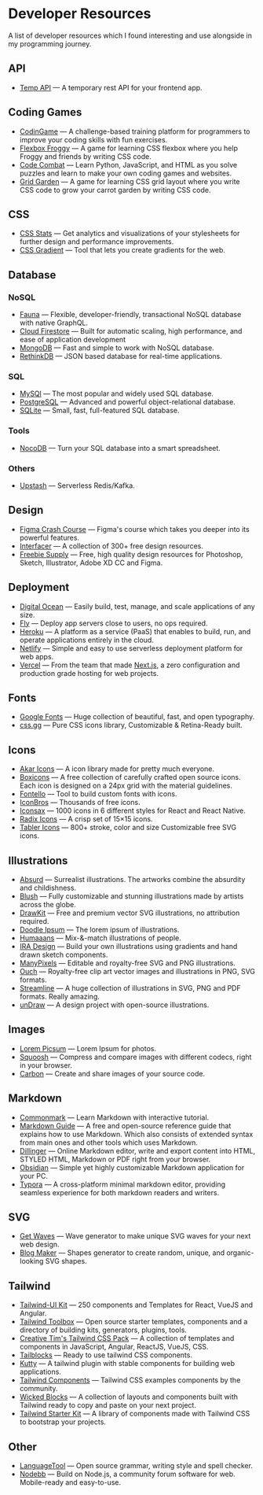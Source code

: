 # Developer Resources

A list of developer resources which I found interesting and use alongside in my programming journey.

## API

- [Temp API](https://tempapi.proj.me/) — A temporary rest API for your frontend app.

## Coding Games

- [CodinGame](https://www.codingame.com/start) — A challenge-based training platform for programmers to improve your coding skills with fun exercises.
- [Flexbox Froggy](https://flexboxfroggy.com/) — A game for learning CSS flexbox where you help Froggy and friends by writing CSS code.
- [Code Combat](https://codecombat.com/) — Learn Python, JavaScript, and HTML as you solve puzzles and learn to make your own coding games and websites.
- [Grid Garden](https://cssgridgarden.com/) — A game for learning CSS grid layout where you write CSS code to grow your carrot garden by writing CSS code.

## CSS

- [CSS Stats](https://cssstats.com/) — Get analytics and visualizations of your stylesheets for further design and performance improvements.
- [CSS Gradient](https://cssgradient.io/swatches/) — Tool that lets you create gradients for the web.

## Database

### NoSQL

- [Fauna](https://fauna.com/) — Flexible, developer-friendly, transactional NoSQL database with native GraphQL.
- [Cloud Firestore](https://firebase.google.com/products/firestore) — Built for automatic scaling, high performance, and ease of application development
- [MongoDB](https://www.mongodb.com/) — Fast and simple to work with NoSQL database.
- [RethinkDB](https://rethinkdb.com/) — JSON based database for real-time applications.

### SQL

- [MySQl](https://www.mysql.com/) — The most popular and widely used SQL database.
- [PostgreSQL](https://www.postgresql.org/) — Advanced and powerful object-relational database.
- [SQLite](https://www.sqlite.org/index.html) — Small, fast, full-featured SQL database.

### Tools

- [NocoDB](https://www.nocodb.com/) — Turn your SQL database into a smart spreadsheet.

### Others

- [Upstash](https://upstash.com/) — Serverless Redis/Kafka.

## Design

- [Figma Crash Course](https://www.figmacrashcourse.com/) — Figma's course which takes you deeper into its powerful features.
- [Interfacer](https://interfacer.xyz/) — A collection of 300+ free design resources.
- [Freebie Supply](https://freebiesupply.com/) — Free, high quality design resources for Photoshop, Sketch, Illustrator, Adobe XD CC and Figma.

## Deployment

- [Digital Ocean](https://www.digitalocean.com/) — Easily build, test, manage, and scale applications of any size.
- [Fly](https://fly.io/) — Deploy app servers close to users, no ops required.
- [Heroku](https://www.heroku.com/) — A platform as a service (PaaS) that enables to build, run, and operate applications entirely in the cloud.
- [Netlify](https://www.netlify.com/) — Simple and easy to use serverless deployment platform for web apps.
- [Vercel](https://vercel.com/) — From the team that made [Next.js](https://nextjs.org/), a zero configuration and production grade hosting for web projects.

## Fonts

- [Google Fonts](https://fonts.google.com/) — Huge collection of beautiful, fast, and open typography.
- [css.gg](https://css.gg/app) — Pure CSS icons library, Customizable & Retina-Ready built.

## Icons

- [Akar Icons](https://akaricons.com/) — A icon library made for pretty much everyone.
- [Boxicons](https://boxicons.com/) — A free collection of carefully crafted open source icons. Each icon is designed on a 24px grid with the material guidelines.
- [Fontello](https://fontello.com/) — Tool to build custom fonts with icons.
- [IconBros](https://www.iconbros.com/) — Thousands of free icons.
- [Iconsax](https://iconsax-react.pages.dev/) — 1000 icons in 6 different styles for React and React Native.
- [Radix Icons](https://icons.modulz.app/) — A crisp set of 15×15 icons.
- [Tabler Icons](https://tablericons.com/) — 800+ stroke, color and size Customizable free SVG icons.

## Illustrations

- [Absurd](https://absurd.design/) — Surrealist illustrations. The artworks combine the absurdity and childishness.
- [Blush](https://blush.design/) — Fully customizable and stunning illustrations made by artists across the globe.
- [DrawKit](https://www.drawkit.io/) — Free and premium vector SVG illustrations, no attribution required.
- [Doodle Ipsum](https://doodleipsum.com/) — The lorem ipsum of illustrations.
- [Humaaans](https://www.humaaans.com/) — Mix-&-match illustrations of people.
- [IRA Design](https://iradesign.io/) — Build your own illustrations using gradients and hand drawn sketch components.
- [ManyPixels](https://www.manypixels.co/gallery) — Editable and royalty-free SVG and PNG illustrations.
- [Ouch](https://icons8.com/illustrations) — Royalty-free clip art vector images and illustrations in PNG, SVG formats.
- [Streamline](https://app.streamlinehq.com/illustrations) — A huge collection of illustrations in SVG, PNG and PDF formats. Really amazing.
- [unDraw](https://undraw.co/) — A design project with open-source illustrations.

## Images

- [Lorem Picsum](https://picsum.photos/) — Lorem Ipsum for photos.
- [Squoosh](https://squoosh.app/) — Compress and compare images with different codecs, right in your browser.
- [Carbon](https://carbon.now.sh/) — Create and share images of your source code.

## Markdown

- [Commonmark](https://commonmark.org/help/ ) — Learn Markdown with interactive tutorial.
- [Markdown Guide](https://www.markdownguide.org) — A free and open-source reference guide that explains how to use Markdown. Which also consists of extended syntax from main ones and other tools which uses Markdown.
- [Dillinger](https://dillinger.io/) — Online Markdown editor, write and export content into HTML, STYLED HTML, Markdown or PDF right from your browser.
- [Obsidian](https://obsidian.md/) — Simple yet highly customizable Markdown application for your PC.
- [Typora](https://typora.io/) — A cross-platform minimal markdown editor, providing seamless experience for both markdown readers and writers.

## SVG

- [Get Waves](https://getwaves.io/) — Wave generator to make unique SVG waves for your next web design.
- [Blog Maker](https://www.blobmaker.app/) — Shapes generator to create random, unique, and organic-looking SVG shapes.

## Tailwind

- [Tailwind-UI Kit](https://www.tailwind-kit.com/) — 250 components and Templates for React, VueJS and Angular.
- [Tailwind Toolbox](https://www.tailwindtoolbox.com) — Open source starter templates, components and a directory of building kits, generators, plugins, tools.
- [Creative Tim's Tailwind CSS Pack](https://www.creative-tim.com/learning-lab/tailwind-starter-kit/presentation) — A collection of templates and components in JavaScript, Angular, ReactJS, VueJS, CSS.
- [Tailblocks](https://tailblocks.cc/) — Ready to use tailwind CSS components.
- [Kutty](https://kutty.netlify.app/components/) — A tailwind plugin with stable components for building web applications.
- [Tailwind Components](https://tailwindcomponents.com/) — Tailwind CSS examples components by the community.
- [Wicked Blocks](https://blocks.wickedtemplates.com/) — A collection of layouts and components built with Tailwind ready to copy and paste on your next project.
- [Tailwind Starter Kit](https://tailwind-starter-kit.vercel.app/) — A library of components made with Tailwind CSS to bootstrap your projects.

## Other

- [LanguageTool](https://languagetool.org/) — Open source grammar, writing style and spell checker.
- [Nodebb](https://nodebb.org/) — Build on Node.js, a community forum software for web. Mobile-ready and easy-to-use.
